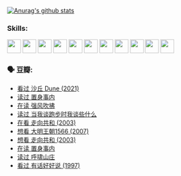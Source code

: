 
[![Anurag's github stats](https://github-readme-stats.vercel.app/api?username=w940853815)](https://github.com/anuraghazra/github-readme-stats)

### Skills:

<code><img height="32" src="https://cdn.jsdelivr.net/npm/simple-icons@v5/icons/python.svg"></code>
<code><img height="32" src="https://cdn.jsdelivr.net/npm/simple-icons@v5/icons/javascript.svg"></code>
<code><img height="32" src="https://cdn.jsdelivr.net/npm/simple-icons@v5/icons/django.svg"></code>
<code><img height="32" src="https://cdn.jsdelivr.net/npm/simple-icons@v5/icons/flask.svg"></code>
<code><img height="32" src="https://cdn.jsdelivr.net/npm/simple-icons@v5/icons/vuetify.svg"></code>
<code><img height="32" src="https://cdn.jsdelivr.net/npm/simple-icons@v5/icons/git.svg"></code>
<code><img height="32" src="https://cdn.jsdelivr.net/npm/simple-icons@v5/icons/docker.svg"></code>
<code><img height="32" src="https://cdn.jsdelivr.net/npm/simple-icons@v5/icons/postgresql.svg"></code>
<code><img height="32" src="https://cdn.jsdelivr.net/npm/simple-icons@v5/icons/elasticsearch.svg"></code>
<code><img height="32" src="https://cdn.jsdelivr.net/npm/simple-icons@v5/icons/macos.svg"></code>
<code><img height="32" src="https://cdn.jsdelivr.net/npm/simple-icons@v5/icons/linux.svg"></code>

### 🗣 豆瓣:

<!-- DOUBAN-ACTIVITIES:START -->
- [看过 沙丘 Dune‎ (2021)](https://www.douban.com/people/136069238/status/3726869471/?_i=42760126)
- [读过 置身事内](https://www.douban.com/people/136069238/status/3726223867/?_i=42760126)
- [在读 强风吹拂](https://www.douban.com/people/136069238/status/3725395475/?_i=42760126)
- [读过 当我谈跑步时我谈些什么](https://www.douban.com/people/136069238/status/3715422296/?_i=42760126)
- [在看 走向共和‎ (2003)](https://www.douban.com/people/136069238/status/3711470443/?_i=42760126)
- [想看 大明王朝1566‎ (2007)](https://www.douban.com/people/136069238/status/3710980213/?_i=42760126)
- [想看 走向共和‎ (2003)](https://www.douban.com/people/136069238/status/3710980002/?_i=42760126)
- [在读 置身事内](https://www.douban.com/people/136069238/status/3710472151/?_i=42760126)
- [读过 呼啸山庄](https://www.douban.com/people/136069238/status/3710470617/?_i=42760126)
- [看过 有话好好说‎ (1997)](https://www.douban.com/people/136069238/status/3709833172/?_i=42760126)
<!-- DOUBAN-ACTIVITIES:END -->
<!--
**w940853815/w940853815** is a ✨ _special_ ✨ repository because its `README.md` (this file) appears on your GitHub profile.

Here are some ideas to get you started:

- 🔭 I’m currently working on ...
- 🌱 I’m currently learning ...
- 👯 I’m looking to collaborate on ...
- 🤔 I’m looking for help with ...
- 💬 Ask me about ...
- 📫 How to reach me: ...
- 😄 Pronouns: ...
- ⚡ Fun fact: ...
-->

